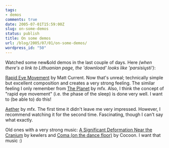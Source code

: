 ```yaml
---
tags:
- demos
comments: true
date: 2005-07-01T15:59:00Z
slug: on-some-demos
status: publish
title: On some demos
url: /blog/2005/07/01/on-some-demos/
wordpress_id: "50"
---
```


Watched some new&old demos in the last couple of days. Here _(when there's a link to Lithuanian page, the 'download' looks like 'parsisiųsti')_:

[Rapid Eye Movement](http://www.nesnausk.org/demoscene/Apzvalgos.php?id=124&r=1) by Matt Current. Now that's unreal; technically simple but excellent composition and creates a very strong feeling. The similar feeling I only remember from [The Planet](http://www.nesnausk.org/demoscene/Apzvalgos.php?id=45&r=1) by mfx. Also, I think the concept of "rapid eye movement" (i.e. the phase of the sleep) is done very well. I want to (be able to) do this!

[Aether](http://www.nesnausk.org/demoscene/Apzvalgos.php?id=121&r=1) by mfx. The first time it didn't leave me very impressed. However, I recommend watching it for the second time. Fascinating, though I can't say what exactly.

Old ones with a very strong music: [A Significant Deformation Near the Cranium](http://www.nesnausk.org/demoscene/Apzvalgos.php?id=111&r=1) by kewlers and [Coma (on the dance floor)](http://www.nesnausk.org/demoscene/Apzvalgos.php?id=57&r=1) by Cocoon. I want that music :)

